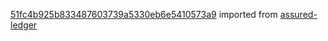 [51fc4b925b833487603739a5330eb6e5410573a9](https://github.com/insolar/assured-ledger/commit/51fc4b925b833487603739a5330eb6e5410573a9) imported from [assured-ledger](https://github.com/insolar/assured-ledger)
